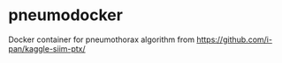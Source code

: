 # pneumodocker
Docker container for pneumothorax algorithm from https://github.com/i-pan/kaggle-siim-ptx/
